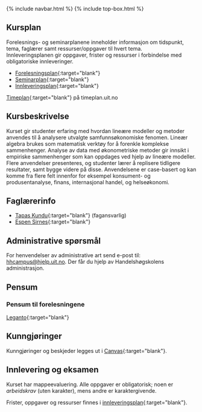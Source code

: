 {% include navbar.html %}  {% include top-box.html %}

## Kursplan  

Forelesnings- og seminarplanene inneholder informasjon om tidspunkt, tema, faglærer samt ressurser/oppgaver til hvert tema.  
Innleveringsplanen gir oppgaver, frister og ressurser i forbindelse med obligatoriske innleveringer.  

- [Forelesningsplan](forelesningsplan.html){:target="blank"}
- [Seminarplan](seminarplan.html){:target="blank"}
- [Innleveringsplan](innleveringer.html){:target="blank"}   


[Timeplan](https://timeplan.uit.no/emne_timeplan.php?sem=24h&module[]=SOK-3011-1){:target="blank"} på timeplan.uit.no


## Kursbeskrivelse 


Kurset gir studenter erfaring med hvordan lineære modeller og metoder anvendes til å analysere utvalgte samfunnsøkonomiske fenomen. Lineær algebra brukes som matematisk verktøy for å forenkle komplekse sammenhenger. Analyse av data med økonometriske metoder gir innsikt i empiriske sammenhenger som kan oppdages ved hjelp av lineære modeller. Flere anvendelser presenteres, og studenter lærer å replisere tidligere resultater, samt bygge videre på disse. Anvendelsene er case-basert og kan komme fra flere felt innenfor for eksempel konsument- og produsentanalyse, finans, internasjonal handel, og helseøkonomi.


## Faglærerinfo  
- [Tapas Kundu](https://www.oslomet.no/om/ansatt/tapkun/){:target="blank"} (fagansvarlig)
- [Espen Sirnes](https://uit.no/ansatte/person?p_document_id=41418){:target="blank"}



## Administrative spørsmål

For henvendelser av administrative art send e-post til: <hhcampus@hjelp.uit.no>. Der får du hjelp av Handelshøgskolens administrasjon.


## Pensum  

### Pensum til forelesningene

[Leganto](https://bibsys-c.alma.exlibrisgroup.com/leganto/readinglist/searchlists/12268731710002205){:target="blank"}  




## Kunngjøringer  

Kunngjøringer og beskjeder legges ut i [Canvas](https://uit.instructure.com/courses/35410){:target="blank"}.


## Innlevering og eksamen  

Kurset har mappeevaluering. Alle oppgaver er obligatorisk; noen er _arbeidskrav_ (uten karakter), mens andre er karaktergivende.  

Frister, oppgaver og ressurser finnes i [innleveringsplan](innleveringer.html){:target="blank"}.    

